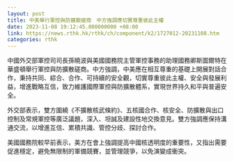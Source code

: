```yaml
---
layout: post
title: 中美舉行軍控與防擴散磋商　中方強調應切實尊重彼此主權
date: 2023-11-08 19:12:45.000000000 +08:00
link: https://news.rthk.hk/rthk/ch/component/k2/1727012-20231108.htm
categories: rthk
---
```


中國外交部軍控司司長孫曉波與美國國務院主管軍控事務的助理國務卿斯圖爾特在華盛頓舉行軍控與防擴散磋商。中方強調，中美應在相互尊重的基礎上開展對話合作，秉持共同、綜合、合作、可持續的安全觀，切實尊重彼此主權、安全與發展利益，增進戰略互信，致力維護國際軍控與防擴散體系，實現世界持久和平與普遍安全。

外交部表示，雙方圍繞《不擴散核武條約》、五核國合作、核安全、防擴散與出口控制及常規軍控等廣泛議題，深入、坦誠及建設性地交換意見。雙方強調應保持溝通交流，以增進互信、累積共識、管控分歧、探討合作。

美國國務院較早前表示，美方在會上強調提高中國核透明度的重要性，又指出需要促進穩定，避免無限制的軍備競賽，並管理競爭，以免演變成衝突。
